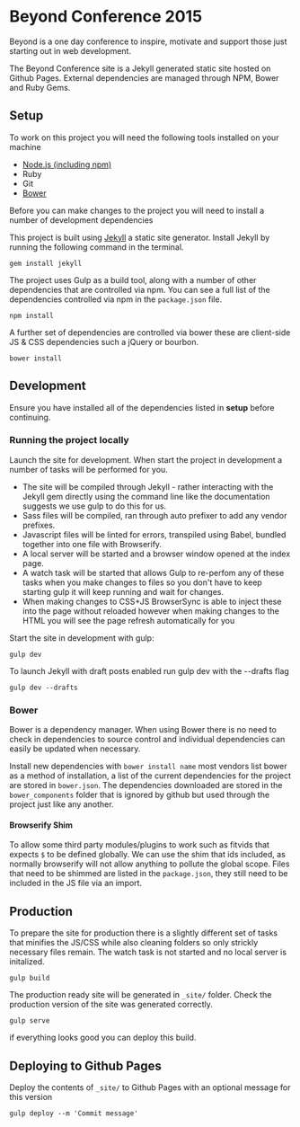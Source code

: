 # Beyond Conference 2015
Beyond is a one day conference to inspire, motivate and support those just starting out in web development.

The Beyond Conference site is a Jekyll generated static site hosted on Github Pages. External dependencies are managed through NPM, Bower and Ruby Gems.

## Setup

To work on this project you will need the following tools installed on your machine

- [Node.js (including npm)](https://nodejs.org/en/)
- Ruby
- Git
- [Bower](https://github.com/bower/bower)

Before you can make changes to the project you will need to install a number of development dependencies

This project is built using [Jekyll](https://jekyllrb.com/) a static site generator. Install Jekyll by running the following command in the terminal.
```
gem install jekyll
```

The project uses Gulp as a build tool, along with a number of other dependencies that are controlled via npm. You can see a full list of the dependencies controlled via npm in the `package.json` file.
```
npm install
```

A further set of dependencies are controlled via bower these are client-side JS & CSS dependencies such a jQuery or bourbon.
```
bower install
```

## Development
Ensure you have installed all of the dependencies listed in **setup** before continuing.

### Running the project locally
Launch the site for development. When start the project in development a number of tasks will be performed for you.

- The site will be compiled through Jekyll - rather interacting with the Jekyll gem directly using the command line like the documentation suggests we use gulp to do this for us.
- Sass files will be compiled, ran through auto prefixer to add any vendor prefixes.
- Javascript files will be linted for errors, transpiled using Babel, bundled together into one file with Browserify.
- A local server will be started and a browser window opened at the index page.
- A watch task will be started that allows Gulp to re-perfom any of these tasks when you make changes to files so you don't have to keep starting gulp it will keep running and wait for changes.
- When making changes to CSS+JS BrowserSync is able to inject these into the page without reloaded however when making changes to the HTML you will see the page refresh automatically for you

Start the site in development with gulp:
```
gulp dev
```

To launch Jekyll with draft posts enabled run gulp dev with the --drafts flag
```
gulp dev --drafts
```

### Bower
Bower is a dependency manager. When using Bower there is no need to check in dependencies to source control and individual dependencies can easily be updated when necessary.

Install new dependencies with `bower install name` most vendors list bower as a method of installation, a list of the current dependencies for the project are stored in `bower.json`. The dependencies downloaded are stored in the `bower_components` folder that is ignored by github but used through the project just like any another.

#### Browserify Shim
To allow some third party modules/plugins to work such as fitvids that expects `$` to be defined globally. We can use the shim that ids included, as normally browserify will not allow anything to pollute the global scope. Files that need to be shimmed are listed in the `package.json`, they still need to be included in the JS file via an import.

## Production

To prepare the site for production there is a slightly different set of tasks that minifies the JS/CSS while also cleaning folders so only strickly necessary files remain. The watch task is not started and no local server is initalized.  

```
gulp build
```
The production ready site will be generated in `_site/` folder. Check the production version of the site was generated correctly.
```
gulp serve
```
if everything looks good you can deploy this build.

## Deploying to Github Pages
Deploy the contents of `_site/` to Github Pages with an optional message for this version
```
gulp deploy --m 'Commit message'
```
